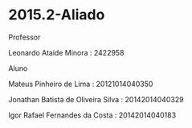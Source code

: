# 2015.2-Aliado

Professor

Leonardo Ataide Minora : 2422958



Aluno

Mateus Pinheiro de Lima : 20121014040350

Jonathan Batista de Oliveira Silva : 20142014040329

Igor Rafael Fernandes da Costa : 20142014040183
